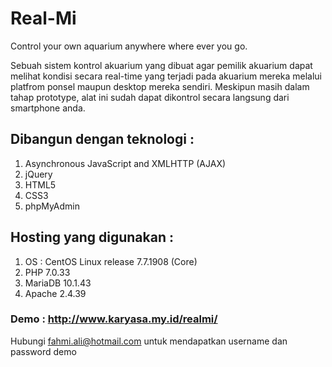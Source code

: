 # Real-Mi
Control your own aquarium anywhere where ever you go.

Sebuah sistem kontrol akuarium yang dibuat agar pemilik akuarium dapat melihat kondisi secara real-time yang terjadi pada akuarium mereka melalui platfrom ponsel maupun desktop mereka sendiri. Meskipun masih dalam tahap prototype, alat ini sudah dapat dikontrol secara langsung dari smartphone anda.

## Dibangun dengan teknologi :
1. Asynchronous JavaScript and XMLHTTP (AJAX)
2. jQuery
3. HTML5
4. CSS3
5. phpMyAdmin

## Hosting yang digunakan :
1. OS : CentOS Linux release 7.7.1908 (Core)
2. PHP 7.0.33
3. MariaDB 10.1.43
4. Apache 2.4.39

### Demo : http://www.karyasa.my.id/realmi/
Hubungi fahmi.ali@hotmail.com untuk mendapatkan username dan password demo
